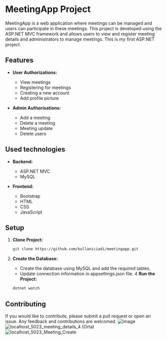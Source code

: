 # MeetingApp Project

MeetingApp is a web application where meetings can be managed and users can participate in these meetings. This project is developed using the ASP.NET MVC framework and allows users to view and register meeting details and administrators to manage meetings. This is my first ASP.NET project.

## Features

- **User Authorizations:**
  - View meetings
  - Registering for meetings
  - Creating a new account
  - Add profile picture

- **Admin Authorisations:**
  - Add a meeting
  - Delete a meeting
  - Meeting update
  - Delete users 

## Used technologies

- **Backend:**
  - ASP.NET MVC
  - MySQL

- **Frontend:**
  - Bootstrap
  - HTML
  - CSS
  - JavaScript

## Setup

1. **Clone Project:**
   ```sh
   git clone https://github.com/kullaniciadi/meetingapp.git
2. **Create the Database:**

    - Create the database using MySQL and add the required tables.
    - Update connection information in appsettings.json file.
4 **Run the Project:**
    ```sh
    dotnet watch

## Contributing
If you would like to contribute, please submit a pull request or open an issue. Any feedback and contributions are welcomed.
![image](https://github.com/korayyalcin1903/MeetingApp/assets/92126235/6f793396-b1f9-43f7-9859-b8ac26003599)
![localhost_5023_meeting_details_4 (Orta)](https://github.com/korayyalcin1903/MeetingApp/assets/92126235/74168ca0-3e82-447b-a0ff-d68f66c50d88)
![localhost_5023_Meeting_Create](https://github.com/korayyalcin1903/MeetingApp/assets/92126235/5d84023d-ffcf-496e-875f-d1f8231eb503)
